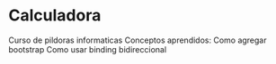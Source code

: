 # Calculadora
Curso de pildoras informaticas
Conceptos aprendidos:
Como agregar bootstrap
Como usar binding bidireccional